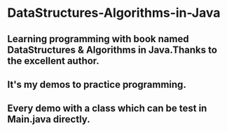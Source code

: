 # DataStructures-Algorithms-in-Java
## Learning programming with book named DataStructures &amp; Algorithms in Java.Thanks to the excellent author.
## It's my demos to practice programming.
## Every demo with a class which can be test in Main.java directly.

